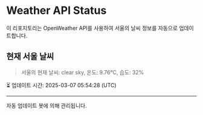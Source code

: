 
# Weather API Status

이 리포지토리는 OpenWeather API를 사용하여 서울의 날씨 정보를 자동으로 업데이트합니다.

## 현재 서울 날씨
> 서울의 현재 날씨: clear sky, 온도: 9.76°C, 습도: 32%

⏳ 업데이트 시간: 2025-03-07 05:54:28 (UTC)

---
자동 업데이트 봇에 의해 관리됩니다.

